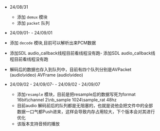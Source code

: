 - 24/08/31
  - 添加 `demux` 模块
  - 添加 `packet` 队列

-  24/09/01- - 24/09/01
  - 添加 `decode` 模块,目前可以解析出来PCM数据
  - 添加SDL audio_callback线程目前看线程没有跑- 添加SDL audio_callback线程目前看线程没有跑
  - 解码后的数据也存入到队列中，目前有四个队列分别是AVPacket (audio\video) AVFrame (audio\video)

- 24/09/02 - 24/09/07- - 24/09/02 - 24/09/07
  - 添加`resample`  模块，目前是把resample后的数据写死为format 16bit\channel 2\nb_sample 1024\sample_rat 48hz
  - 目前audio 解码前后的队列都是无阻塞的，也就是说他会把文件中的全部数据一口气都Push进来，这样会导致内存占用较大，下个版本会对其进行优化
  - 该版本支持音频的播放
